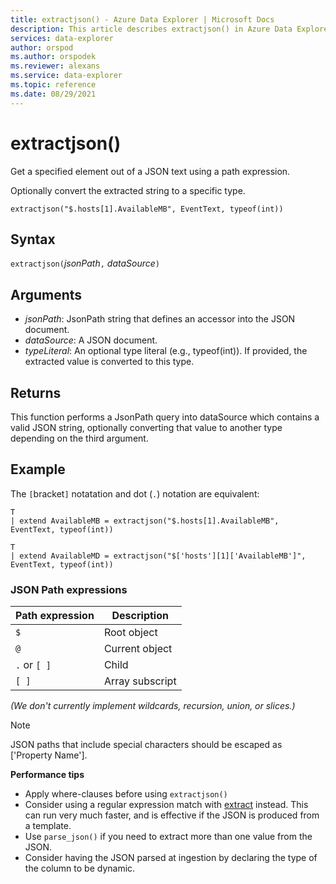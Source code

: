 ```yaml
---
title: extractjson() - Azure Data Explorer | Microsoft Docs
description: This article describes extractjson() in Azure Data Explorer.
services: data-explorer
author: orspod
ms.author: orspodek
ms.reviewer: alexans
ms.service: data-explorer
ms.topic: reference
ms.date: 08/29/2021
---
```

# extractjson()

Get a specified element out of a JSON text using a path expression. 

Optionally convert the extracted string to a specific type.

```kusto
extractjson("$.hosts[1].AvailableMB", EventText, typeof(int))
```

## Syntax

`extractjson(`*jsonPath*`,` *dataSource*`)` 

## Arguments

* *jsonPath*: JsonPath string that defines an accessor into the JSON document.
* *dataSource*:  A JSON document.
* *typeLiteral*: An optional type literal (e.g., typeof(int)). If provided, the extracted value is converted to this type.

## Returns

This function performs a JsonPath query into dataSource which contains a valid JSON string, optionally converting that value to another type depending on the third argument.

## Example

The `[`bracket`]` notatation and dot (`.`) notation are equivalent:

```kusto
T 
| extend AvailableMB = extractjson("$.hosts[1].AvailableMB", EventText, typeof(int)) 

T
| extend AvailableMD = extractjson("$['hosts'][1]['AvailableMB']", EventText, typeof(int)) 
```

### JSON Path expressions

|Path expression|Description|
|---|---|
|`$`|Root object|
|`@`|Current object|
|`.` or `[ ]` | Child|
|`[ ]`|Array subscript|

*(We don't currently implement wildcards, recursion, union, or slices.)*

> [!NOTE]
> JSON paths that include special characters should be escaped as [\'Property Name\'].

**Performance tips**

* Apply where-clauses before using `extractjson()`
* Consider using a regular expression match with [extract](extractfunction.md) instead. This can run very much faster, and is effective if the JSON is produced from a template.
* Use `parse_json()` if you need to extract more than one value from the JSON.
* Consider having the JSON parsed at ingestion by declaring the type of the column to be dynamic.
